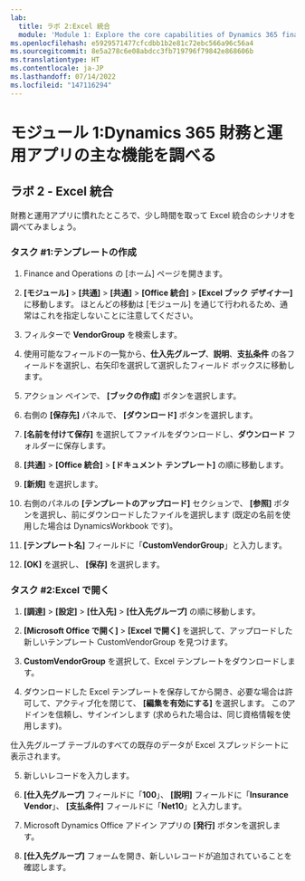 ```yaml
---
lab:
  title: ラボ 2:Excel 統合
  module: 'Module 1: Explore the core capabilities of Dynamics 365 finance and operations apps'
ms.openlocfilehash: e5929571477cfcdbb1b2e81c72ebc566a96c56a4
ms.sourcegitcommit: 8e5a278c6e08abdcc3fb719796f79842e868606b
ms.translationtype: HT
ms.contentlocale: ja-JP
ms.lasthandoff: 07/14/2022
ms.locfileid: "147116294"
---
```

# <a name="module-1-explore-the-core-capabilities-of-dynamics-365-finance-and-operations-apps"></a>モジュール 1:Dynamics 365 財務と運用アプリの主な機能を調べる

## <a name="lab-2---excel-integration"></a>ラボ 2 - Excel 統合

財務と運用アプリに慣れたところで、少し時間を取って Excel 統合のシナリオを調べてみましょう。

### <a name="task-1-create-template"></a>タスク #1:テンプレートの作成

1. Finance and Operations の [ホーム] ページを開きます。 

2. **[モジュール]**  >  **[共通]**  >  **[共通]**  >  **[Office 統合]**  >  **[Excel ブック** **デザイナー]** に移動します。 ほとんどの移動は [モジュール] を通じて行われるため、通常はこれを指定しないことに注意してください。

3. フィルターで **VendorGroup** を検索します。

4. 使用可能なフィールドの一覧から、**仕入先グループ**、**説明**、**支払条件** の各フィールドを選択し、右矢印を選択して選択したフィールド ボックスに移動します。

5. アクション ペインで、 **[ブックの作成]** ボタンを選択します。

6. 右側の **[保存先]** パネルで、 **[ダウンロード]** ボタンを選択します。

7. **[名前を付けて保存]** を選択してファイルをダウンロードし、**ダウンロード** フォルダーに保存します。

8. **[共通]**  >  **[Office 統合]**  >  **[ドキュメント** **テンプレート]** の順に移動します。

9. **[新規]** を選択します。

10. 右側のパネルの **[テンプレートのアップロード]** セクションで、 **[参照]** ボタンを選択し、前にダウンロードしたファイルを選択します (既定の名前を使用した場合は DynamicsWorkbook です)。

11. **[テンプレート名]** フィールドに「**CustomVendorGroup**」と入力します。

12. **[OK]** を選択し、 **[保存]** を選択します。

### <a name="task-2-open-in-excel"></a>タスク #2:Excel で開く

1. **[調達]**  >  **[設定]**  >  **[仕入先]**  >  **[仕入先グループ]** の順に移動します。

2. **[Microsoft Office で開く]**  >  **[Excel で開く]** を選択して、アップロードした新しいテンプレート CustomVendorGroup を見つけます。

3. **CustomVendorGroup** を選択して、Excel テンプレートをダウンロードします。

4. ダウンロードした Excel テンプレートを保存してから開き、必要な場合は許可して、アクティブ化を閉じて、 **[編集を有効にする]** を選択します。 このアドインを信頼し、サインインします (求められた場合は、同じ資格情報を使用します)。

仕入先グループ テーブルのすべての既存のデータが Excel スプレッドシートに表示されます。

5. 新しいレコードを入力します。

6. **[仕入先グループ]** フィールドに「**100**」、 **[説明]** フィールドに「**Insurance Vendor**」、 **[支払条件]** フィールドに「**Net10**」と入力します。

7. Microsoft Dynamics Office アドイン アプリの **[発行]** ボタンを選択します。

8. **[仕入先グループ]** フォームを開き、新しいレコードが追加されていることを確認します。

